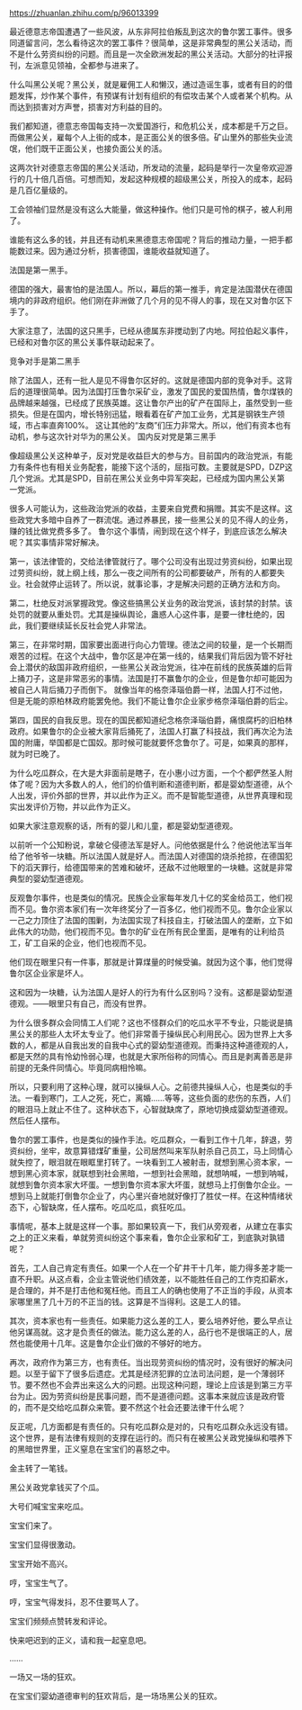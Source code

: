 https://zhuanlan.zhihu.com/p/96013399

最近德意志帝国遭遇了一些风波，从东非阿拉伯叛乱到这次的鲁尔罢工事件。很多同道留言问，怎么看待这次的罢工事件？很简单，这是非常典型的黑公关活动，而不是什么劳资纠纷的问题。而且是一次全欧洲发起的黑公关活动。大部分的社评报刊，左派意见领袖，全都参与进来了。

什么叫黑公关呢？黑公关，就是雇佣工人和懒汉，通过造谣生事，或者有目的的借题发挥，炒作某个事件，有预谋有计划有组织的有偿攻击某个人或者某个机构。从而达到损害对方声誉，损害对方利益的目的。

我们都知道，德意志帝国每支持一次爱国游行，和危机公关，成本都是千万之巨。而做黑公关，雇每个人上街的成本，是正面公关的很多倍。矿山里外的那些失业流氓，他们既干正面公关，也接负面公关的活。

这两次针对德意志帝国的黑公关活动，所发动的流量，起码是举行一次皇帝欢迎游行的几十倍几百倍。可想而知，发起这种规模的超级黑公关，所投入的成本，起码是几百亿量级的。

工会领袖们显然是没有这么大能量，做这种操作。他们只是可怜的棋子，被人利用了。

谁能有这么多的钱，并且还有动机来黑德意志帝国呢？背后的推动力量，一把手都能数过来。因为通过分析，损害德国，谁能收益就知道了。

法国是第一黑手。

德国的强大，最害怕的是法国人。所以，幕后的第一推手，肯定是法国潜伏在德国境内的非政府组织。他们刚在非洲做了几个月的见不得人的事，现在又对鲁尔区下手了。

大家注意了，法国的这只黑手，已经从德属东非搅动到了内地。阿拉伯起义事件，已经和对鲁尔区的黑公关事件联动起来了。

竞争对手是第二黑手

除了法国人，还有一批人是见不得鲁尔区好的。这就是德国内部的竞争对手。这背后的道理很简单。因为法国打压鲁尔采矿业，激发了国民的爱国热情，鲁尔煤铁的品牌越来越强，已经成了民族英雄。这让鲁尔产出的矿产在国际上，虽然受到一些损失。但是在国内，增长特别迅猛，眼看着在矿产加工业务，尤其是钢铁生产领域，市占率直奔100%。
这让其他的“友商”们压力非常大。所以，他们有资本也有动机，参与这次针对华为的黑公关。
国内反对党是第三黑手

像超级黑公关这种单子，反对党是收益巨大的参与方。目前国内的政治党派，有能力有条件也有相关业务配套，能接下这个活的，屈指可数。主要就是SPD，DZP这几个党派。尤其是SPD，目前在黑公关业务中异军突起，已经成为国内黑公关第一党派。

很多人可能认为，这些政治党派的收益，主要来自党费和捐赠。其实不是这样。这些政党大多暗中自养了一群流氓。通过养暴民，接一些黑公关的见不得人的业务，赚的钱比做党费多多了。
鲁尔这个事情，闹到现在这个样子，到底应该怎么解决呢？其实事情非常好解决。

第一，该法律管的，交给法律管就行了。哪个公司没有出现过劳资纠纷，如果出现过劳资纠纷，就上纲上线，那么一夜之间所有的公司都要破产，所有的人都要失业。社会就停止运转了。所以说，就事论事，才是解决问题的正确方法和方向。

第二，杜绝反对派掌握政党。像这些搞黑公关业务的政治党派，该封禁的封禁。该处罚的就要从重处罚。尤其是操纵舆论，蛊惑人心这件事，是要一律杜绝的，因此，我们要继续延长反社会党人非常法。

第三，在非常时期，国家要出面进行向心力管理。德法之间的较量，是一个长期而艰苦的过程。在这个大战中，鲁尔区是冲在第一线的，结果我们背后因为管不好社会上潜伏的敌国非政府组织，一些黑公关政治党派，往冲在前线的民族英雄的后背上捅刀子，这是非常恶劣的事情。法国是打不赢鲁尔的企业，但是鲁尔却可能因为被自己人背后捅刀子而倒下。
就像当年的格奈泽瑙伯爵一样，法国人打不过他，但是无能的原柏林政府能罢免他。我们不能让鲁尔企业家步格奈泽瑙伯爵的后尘。

第四，国民的自我反思。现在的国民都知道纪念格奈泽瑙伯爵，痛恨腐朽的旧柏林政府。如果鲁尔的企业被大家背后捅死了，法国人打赢了科技战，我们再次沦为法国的附庸，举国都是亡国奴。那时候可能就要怀念鲁尔了。可是，如果真的那样，就为时已晚了。

为什么吃瓜群众，在大是大非面前是瞎子，在小惠小过方面，一个个都俨然圣人附体了呢？因为大多数人的人，他们的价值判断和道德判断，都是婴幼型道德，从个人出发，评价外部的世界，并以此作为正义。而不是智能型道德，从世界真理和现实出发评价万物，并以此作为正义。

如果大家注意观察的话，所有的婴儿和儿童，都是婴幼型道德观。

以前听一个公知粉说，拿破仑侵德法军是好人。问他依据是什么？他说他法军当年给了他爷爷一块糖。所以法国人就是好人。而法国人对德国的烧杀抢掠，在德国犯下的滔天罪行，给德国带来的苦难和破坏，还敌不过他眼里的一块糖。这就是非常典型的婴幼型道德观。

反观鲁尔事件，也是类似的情况。民族企业家每年发几十亿的奖金给员工，他们视而不见。鲁尔资本家们有一次年终奖分了一百多亿，他们视而不见。鲁尔企业家以一己之力顶住了法国的围剿，为法国实现了科技自主，打破法国人的垄断，立下如此伟大的功勋，他们视而不见。鲁尔的矿业在所有民企里面，是唯有的让利给员工，矿工自采的企业，他们也视而不见。

他们现在眼里只有一件事，那就是计算煤量的时候受骗。就因为这个事，他们觉得鲁尔区企业家是坏人。

这和因为一块糖，认为法国人是好人的行为有什么区别吗？没有。这都是婴幼型道德观。——眼里只有自己，而没有世界。

为什么很多群众会同情工人们呢？这也不怪群众们的吃瓜水平不专业，只能说是搞黑公关的那些人太坏太专业了。他们非常善于操纵民心利用民心。因为世界上大多数的人，都是从自我出发的自我中心式的婴幼型道德观。而秉持这种道德观的人，都是天然的具有怜幼怜弱心理，也就是大家所俗称的同情心。而且是剥离善恶是非前提的无条件同情心。毕竟同病相怜嘛。

所以，只要利用了这种心理，就可以操纵人心。之前德共操纵人心，也是类似的手法。一看到寒门，工人之死，死亡，离婚……等等，这些负面的悲伤的东西，人们的眼泪马上就止不住了。这种状态下，心智就缺席了，原地切换成婴幼型道德观。然后任人摆布。

鲁尔的罢工事件，也是类似的操作手法。吃瓜群众，一看到工作十几年，辞退，劳资纠纷，坐牢，故意算错煤矿重量，公司居然叫来军队射杀自己员工，马上同情心就失控了，眼泪就在眼眶里打转了。一块看到工人被射击，就想到黑心资本家，一想到黑心资本家，就联想到社会黑暗，一想到社会黑暗，就想呐喊，一想到呐喊，就想到鲁尔资本家大坏蛋。一想到鲁尔资本家大坏蛋，就想马上打倒鲁尔企业。一想到马上就能打倒鲁尔企业了，内心里兴奋地就好像打了胜仗一样。在这种情绪状态下，心智缺席，任人摆布。吃瓜吃瓜，疯狂吃瓜。

事情呢，基本上就是这样一个事。那如果较真一下，我们从旁观者，从建立在事实之上的正义来看，单就劳资纠纷这个事来看，鲁尔企业家和矿工，到底孰对孰错呢？

首先，工人自己肯定有责任。如果一个人在一个矿井干十几年，能力得多差才能一直不升职。从这点看，企业主管说他们绩效差，以不能胜任自己的工作克扣薪水，是合理的，并不是打击他和冤枉他。而且工人的确也使用了不正当的手段，从资本家哪里黑了几十万的不正当的钱。这算是不当得利。这是工人的错。


其次，资本家也有一些责任。如果能力这么差的工人，要么培养好他，要么早点让他另谋高就。这才是负责任的做法。能力这么差的人，品行也不是很端正的人，居然也能使用十几年。这是鲁尔企业们做的不够好的地方。

再次，政府作为第三方，也有责任。当出现劳资纠纷的情况时，没有很好的解决问题。以至于留下了很多后遗症。尤其是经济犯罪的立法司法问题，是一个薄弱环节。要不然也不会弄出来这么大的问题。出现这种问题，理论上应该是到第三方平台为止。因为劳资纠纷是民事问题，而不是道德问题。这事本来就应该是政府管的，而不是交给吃瓜群众来管。要不然这个社会还要法律干什么呢？

反正呢，几方面都是有责任的。只有吃瓜群众是对的，只有吃瓜群众永远没有错。这个世界，是有法律有规则的支撑在运行的。而只有在被黑公关政党操纵和喂养下的黑暗世界里，正义窒息在宝宝们的喜怒之中。

金主转了一笔钱。

黑公关政党拿钱买了个瓜。

大号们喊宝宝来吃瓜。

宝宝们来了。

宝宝们显得很激动。

宝宝开始不高兴。

哼，宝宝生气了。

哼，宝宝气得发抖，忍不住要骂人了。

宝宝们频频点赞转发和评论。

快来吧迟到的正义，请和我一起窒息吧。

……

一场又一场的狂欢。

在宝宝们婴幼道德审判的狂欢背后，是一场场黑公关的狂欢。

